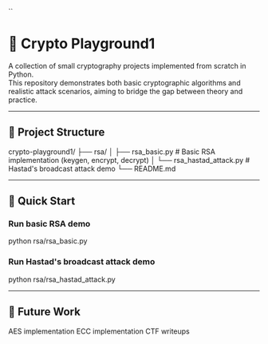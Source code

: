 ``
# 🔐 Crypto Playground1
A collection of small cryptography projects implemented from scratch in Python.  
This repository demonstrates both basic cryptographic algorithms and realistic attack scenarios, aiming to bridge the gap between theory and practice.

---

## 📁 Project Structure
 crypto-playground1/
 ├── rsa/
 │   ├── rsa_basic.py           # Basic RSA implementation (keygen, encrypt, decrypt)
 │   └── rsa_hastad_attack.py   # Hastad's broadcast attack demo
 └── README.md

---

## 🚀 Quick Start
### Run basic RSA demo
python rsa/rsa_basic.py

### Run Hastad's broadcast attack demo
python rsa/rsa_hastad_attack.py

---

## 📌 Future Work
  AES implementation
  ECC implementation
  CTF writeups
```
